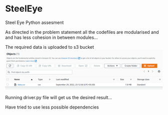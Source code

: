 # SteelEye
Steel Eye Python assesment

As directed in the problem statement all the codefiles are modularised and
and has less cohesion in between modules...

The required data is uploaded to s3 bucket
![img.png](img.png)

Running driver.py file will get us the desired result...

Have tried to use less possible dependencies
